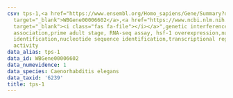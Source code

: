 ```yaml
---
csv: tps-1,<a href="https://www.ensembl.org/Homo_sapiens/Gene/Summary?db=core;g=WBGene00006602"
  target="_blank">WBGene00006602</a>,<a href="https://www.ncbi.nlm.nih.gov/pubmed/30894454"
  target="_blank"><i class="fas fa-file"></i></a>",genetic interference,functional
  association,prime adult stage, RNA-seq assay, hsf-1 overexpression,nucleotide sequence
  identification,nucleotide sequence identification,transcriptional regulation,up-regulates
  activity
data_alias: tps-1
data_id: WBGene00006602
data_numevidence: 1
data_species: Caenorhabditis elegans
data_taxid: '6239'
title: tps-1
---
```

